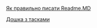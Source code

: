[Як правильно писати Readme.MD](https://help.github.com/categories/writing-on-github/)

[Дошка з тасками](https://trello.com/)
